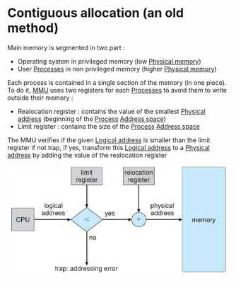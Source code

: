 # Contiguous allocation (an old method)

Main memory is segmented in two part :

- Operating system in privileged memory (low [Physical memory](../Physical%20address%20space.md)) 
- User [Processes](../Process.md) in non privileged memory (higher [Physical memory](../Physical%20address%20space.md))

Each process is contained in a single section of the memory (in one piece). To do it, [MMU](../MMU.md) uses two registers for each [Processes](../Process.md) to avoid them to write outside their memory :

- Realocation register : contains the value of the smallest [Physical address](../Physical%20address%20space.md) (beginning of the [Process](../Process.md) [Address space](../Address%20space.md))
- Limit register : contains the size of the [Process](../Process.md) [Address space](../Address%20space.md)

The MMU verifies if the given [Logical address](../Logical%20address%20space.md) is smaller than the limit register if not trap, if yes, transform this [Logical address](../Logical%20address%20space.md) to a [Physical address](../Physical%20address%20space.md) by adding the value of the realocation register 

![](attachments/Pasted%20image%2020230612090728.png)